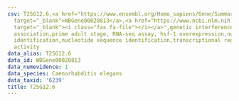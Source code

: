 ```yaml
---
csv: T25G12.6,<a href="https://www.ensembl.org/Homo_sapiens/Gene/Summary?db=core;g=WBGene00020813"
  target="_blank">WBGene00020813</a>,<a href="https://www.ncbi.nlm.nih.gov/pubmed/30894454"
  target="_blank"><i class="fas fa-file"></i></a>",genetic interference,functional
  association,prime adult stage, RNA-seq assay, hsf-1 overexpression,nucleotide sequence
  identification,nucleotide sequence identification,transcriptional regulation,up-regulates
  activity
data_alias: T25G12.6
data_id: WBGene00020813
data_numevidence: 1
data_species: Caenorhabditis elegans
data_taxid: '6239'
title: T25G12.6
---
```

